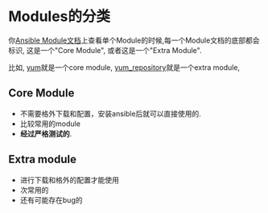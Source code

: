 # Modules的分类

你[Ansible Module文档](http://docs.ansible.com/ansible/modules_by_category.html)上查看单个Module的时候,每一个Module文档的底部都会标识, 这是一个"Core Module", 或者这是一个"Extra Module".

比如, [yum](http://docs.ansible.com/ansible/yum_module.html)就是一个core module, [yum\_repository](http://docs.ansible.com/ansible/yum_repository_module.html)就是一个extra module,

## Core Module

* 不需要格外下载和配置，安装ansible后就可以直接使用的.
* 比较常用的module
* **经过严格测试的**.

## Extra module

* 进行下载和格外的配置才能使用
* 次常用的
* 还有可能存在bug的



